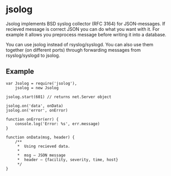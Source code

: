 # jsolog

Jsolog implements BSD syslog collector (RFC 3164) for JSON-messages. If recieved message is correct JSON you can do what you want with it. For example it allows you preprocess message before writing it into a database. 

You can use jsolog instead of rsyslog/syslogd. You can also use them together (on different ports) through forwarding messages from rsyslog/syslogd to jsolog. 

## Example
```
var Jsolog = require('jsolog'),
	jsolog = new Jsolog

jsolog.start(601) // returns net.Server object

jsolog.on('data', onData)
jsolog.on('error', onError)

function onError(err) {
	console.log('Error: %s', err.message)
}

function onData(msg, header) {
	/**
	 *  Using recieved data.
	 *
	 *  msg — JSON message
	 *  header — {facility, severity, time, host}
	 */
}
```
